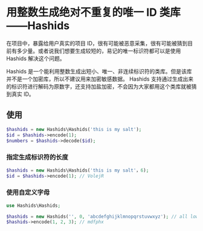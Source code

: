 # 用整数生成绝对不重复的唯一 ID 类库——Hashids

在项目中，暴露给用户真实的项目 ID，很有可能被恶意采集，很有可能被猜到目前有多少量。或者说我们想要生成较短的，易记的唯一标识符都可以是使用 Hashids 解决这个问题。

Hashids 是一个能利用整数生成出短小、唯一、非连续标识符的类库。但是该库并不是一个加密库，所以不建议用来加密敏感数据。
Hashids 支持通过生成出来的标识符进行解码为原数字，还支持加盐加密，不会因为大家都用这个类库就被猜到真实 ID。

## 使用

```php
$hashids = new Hashids\Hashids('this is my salt');
$id = $hashids->encode(1);
$numbers = $hashids->decode($id);
```

### 指定生成标识符的长度

```php
$hashids = new Hashids\Hashids('this is my salt'，6);
$id = $hashids->encode(1); // VolejR
```

### 使用自定义字母

```php
use Hashids\Hashids;

$hashids = new Hashids('', 0, 'abcdefghijklmnopqrstuvwxyz'); // all lowercase
$hashids->encode(1, 2, 3); // mdfphx
```
